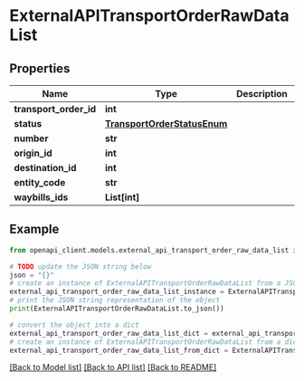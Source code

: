 # ExternalAPITransportOrderRawDataList


## Properties

Name | Type | Description | Notes
------------ | ------------- | ------------- | -------------
**transport_order_id** | **int** |  | [readonly] 
**status** | [**TransportOrderStatusEnum**](TransportOrderStatusEnum.md) |  | [readonly] 
**number** | **str** |  | [readonly] 
**origin_id** | **int** |  | [readonly] 
**destination_id** | **int** |  | [readonly] 
**entity_code** | **str** |  | [readonly] 
**waybills_ids** | **List[int]** |  | [readonly] 

## Example

```python
from openapi_client.models.external_api_transport_order_raw_data_list import ExternalAPITransportOrderRawDataList

# TODO update the JSON string below
json = "{}"
# create an instance of ExternalAPITransportOrderRawDataList from a JSON string
external_api_transport_order_raw_data_list_instance = ExternalAPITransportOrderRawDataList.from_json(json)
# print the JSON string representation of the object
print(ExternalAPITransportOrderRawDataList.to_json())

# convert the object into a dict
external_api_transport_order_raw_data_list_dict = external_api_transport_order_raw_data_list_instance.to_dict()
# create an instance of ExternalAPITransportOrderRawDataList from a dict
external_api_transport_order_raw_data_list_from_dict = ExternalAPITransportOrderRawDataList.from_dict(external_api_transport_order_raw_data_list_dict)
```
[[Back to Model list]](../README.md#documentation-for-models) [[Back to API list]](../README.md#documentation-for-api-endpoints) [[Back to README]](../README.md)


